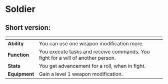 # Soldier

## Short version:

<table data-card-size="large" data-view="cards"><thead><tr><th></th><th></th></tr></thead><tbody><tr><td><strong>Ability</strong></td><td>You can use one weapon modification more.</td></tr><tr><td><strong>Function</strong></td><td>You execute tasks and receive commands. You fight for a will of another person.</td></tr><tr><td><strong>Stats</strong></td><td>You get advancement for a roll, when in fight.</td></tr><tr><td><strong>Equipment</strong></td><td>Gain a level 1 weapon modification.</td></tr></tbody></table>

